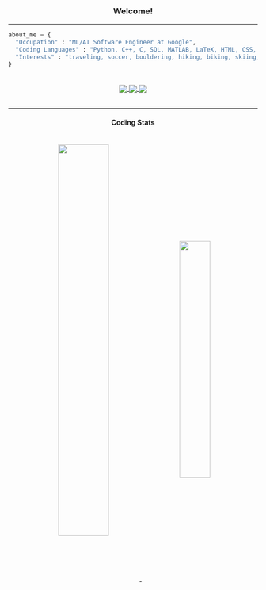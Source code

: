 <div align="center">
    <h3> Welcome! </h3>
    <hr/>
</div>

```python
about_me = {
  "Occupation" : "ML/AI Software Engineer at Google",
  "Coding Languages" : "Python, C++, C, SQL, MATLAB, LaTeX, HTML, CSS, JS, Bash, Slurm"
  "Interests" : "traveling, soccer, bouldering, hiking, biking, skiing, and taking pictures"
}
```
<div align="center">
    <br>
        <a href="https://gkroiz.github.io">
        <img align="center" src="https://img.shields.io/badge/gkroiz.github.io-000000?style=for-the-badge&logo=About.me&logoColor=white">
    </a>
    <a href="https://www.linkedin.com/in/gkroiz">
        <img align="center" src="https://img.shields.io/badge/-gkroiz-blue?style=for-the-badge&logo=Linkedin&logoColor=white&link=https://www.linkedin.com/in/gkroiz/">
    </a>
    <a href="mailto:gersonkroiz@gmail.com">
        <img align="center" src="https://img.shields.io/badge/-gersonkroiz@gmail.com-c14438?style=for-the-badge&logo=Gmail&logoColor=white&link=mailto:gersonkroiz@gmail.com">
    </a>
    <br>
    <br>
</div>
<hr/>
<div align="center">
    <h4>Coding Stats</h4>
    <br>
    <a href="https://github.com/gkroiz/github-readme-stats">
        <img style="width:45%" align="center" src="https://github-readme-stats-gkroiz.vercel.app/api?username=gkroiz&theme=dark&show_icons=true&count_private=true&show_icons=true&border_radius=30px" />
    </a>&nbsp&nbsp&nbsp&nbsp
    <a href="https://github.com/gkroiz/github-readme-stats">
        <img style="width:35%" align="center" src="https://github-readme-stats-git-org-stats-gkroiz.vercel.app/api/top-langs/?username=gkroiz&role=OWNER,COLLABORATOR&layout=compact&theme=dark&count_private=true&langs_count=6&hide=Jupyter%20Notebook&exclude_repo=weatherbench-tutorial,project3-gkroiz1,project1-gkroiz&border_radius=30px" />
    </a>
</div>
